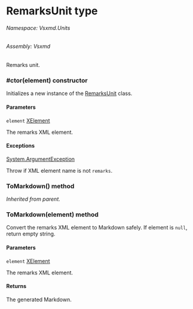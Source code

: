 <a name='T-Vsxmd-Units-RemarksUnit'></a>
# RemarksUnit type

###### Namespace:  Vsxmd.Units

###### Assembly:  Vsxmd

Remarks unit.

<a name='M-Vsxmd-Units-RemarksUnit-#ctor-System-Xml-Linq-XElement-'></a>
### #ctor(element) constructor

Initializes a new instance of the [RemarksUnit](/Vsxmd.Units.RemarksUnit.md/#T-Vsxmd-Units-RemarksUnit) class.

#### Parameters

`element`  [XElement](https://docs.microsoft.com/dotnet/api/System.Xml.Linq.XElement)  

The remarks XML element.

#### Exceptions

[System.ArgumentException](https://docs.microsoft.com/dotnet/api/System.ArgumentException)  

Throw if XML element name is not `remarks`.

<a name='M-Vsxmd-Units-RemarksUnit-ToMarkdown'></a>
### ToMarkdown() method

*Inherited from parent.*

<a name='M-Vsxmd-Units-RemarksUnit-ToMarkdown-System-Xml-Linq-XElement-'></a>
### ToMarkdown(element) method

Convert the remarks XML element to Markdown safely.
If element is `null`, return empty string.

#### Parameters

`element`  [XElement](https://docs.microsoft.com/dotnet/api/System.Xml.Linq.XElement)  

The remarks XML element.

#### Returns





The generated Markdown.
